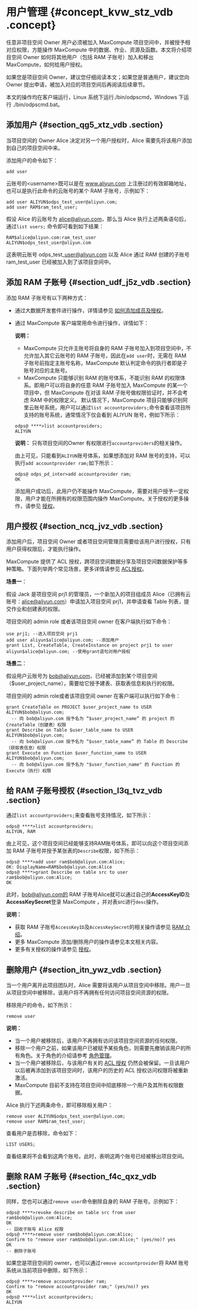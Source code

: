 # 用户管理 {#concept_kvw_stz_vdb .concept}

任意非项目空间 Owner 用户必须被加入 MaxCompute 项目空间中，并被授予相对应权限，方能操作 MaxCompute 中的数据、作业、资源及函数。本文将介绍项目空间 Owner 如何将其他用户（包括 RAM 子账号）加入和移出 MaxCompute，如何给用户授权。

如果您是项目空间 Owner，建议您仔细阅读本文；如果您是普通用户，建议您向 Owner 提出申请，被加入对应的项目空间后再阅读后续章节。

本文的操作均在客户端运行，Linux 系统下运行./bin/odpscmd，Windows 下运行 ./bin/odpscmd.bat。

## 添加用户 {#section_qg5_xtz_vdb .section}

当项目空间的 Owner Alice 决定对另一个用户授权时，Alice 需要先将该用户添加到自己的项目空间中来。

添加用户的命令如下：

```
add user
```

云账号的<username\>既可以是在 www.aliyun.com 上注册过的有效邮箱地址，也可以是执行此命令的云账号的某个 RAM 子账号，示例如下：

```
add user ALIYUN$odps_test_user@aliyun.com;
add user RAM$ram_test_user;
```

假设 Alice 的云账号为 alice@aliyun.com，那么当 Alice 执行上述两条语句后，通过`list users;` 命令即可看到如下结果：

```
RAM$alice@aliyun.com:ram_test_user
ALIYUN$odps_test_user@aliyun.com
```

这表明云账号 odps\_test\_user@aliyun.com 以及 Alice 通过 RAM 创建的子账号 ram\_test\_user 已经被加入到了该项目空间中。

## 添加 RAM 子账号 {#section_udf_j5z_vdb .section}

添加 RAM 子账号有以下两种方式：

-   通过大数据开发套件进行操作，详情请参见 [如何添加成员及授权](https://help.aliyun.com/document_detail/30264.html)。
-   通过 MaxCompute 客户端常用命令进行操作，详情如下：

    **说明：** 

    -   MaxCompute 只允许主账号将自身的 RAM 子账号加入到项目空间中，不允许加入其它云账号的 RAM 子账号，因此在`add user`时，无需在 RAM 子账号前指定主账号名称，MaxCompute 默认判定命令的执行者即是子账号对应的主账号。
    -   MaxCompute 只能够识别 RAM 的账号体系，不能识别 RAM 的权限体系。即用户可以将自身的任意 RAM 子账号加入 MaxCompute 的某一个项目中，但 MaxCompute 在对该 RAM 子账号做权限验证时，并不会考虑 RAM 中的权限定义。
    默认情况下，MaxCompute 项目只能够识别阿里云账号系统，用户可以通过`list accountproviders;`命令查看该项目所支持的账号系统，通常情况下仅会看到 ALIYUN 账号，例如下所示：

    ```
    odps@ ****>list accountproviders;
    ALIYUN
    ```

    **说明：** 只有项目空间的Owner 有权限进行`accountproviders`的相关操作。

    由上可见，只能看到`ALIYUN`账号体系，如果想添加对 RAM 账号的支持，可以执行`add accountprovider ram;`如下所示：

    ```
    odps@ odps_pd_inter>add accountprovider ram;
    OK
    ```

    添加用户成功后，此用户仍不能操作 MaxCompute，需要对用户授予一定权限，用户才能在所拥有的权限范围内操作 MaxCompute。关于授权的更多操作，请参见 [授权](cn.zh-CN/用户指南/安全指南/授权.md)。


## 用户授权 {#section_ncq_jvz_vdb .section}

添加用户后，项目空间 Owner 或者项目空间管理员需要给该用户进行授权，只有用户获得权限后，才能执行操作。

MaxCompute 提供了 ACL 授权，跨项目空间数据分享及项目空间数据保护等多种策略。下面列举两个常见场景，更多详情请参见 [ACL授权](cn.zh-CN/用户指南/安全指南/授权.md)。

**场景一**：

假设 Jack 是项目空间 prj1 的管理员，一个新加入的项目组成员 Alice（已拥有云账号：alice@aliyun.com）申请加入项目空间 prj1，并申请查看 Table 列表，提交作业和创建表的权限。

项目空间的 admin role 或者该项目空间 owner 在客户端执行如下命令：

```
use prj1; --进入项目空间 prj1 
add user aliyun$alice@aliyun.com; --添加用户 
grant List, CreateTable, CreateInstance on project prj1 to user aliyun$alice@aliyun.com; --使用grant语句对用户授权
```

**场景二**：

假设用户云账号为 bob@aliyun.com，已经被添加到某个项目空间（$user\_project\_name），需要给它授予建表、获取表信息和执行的权限。

项目空间的 admin role或者该项目空间 owner 在客户端可以执行如下命令：

```
grant CreateTable on PROJECT $user_project_name to USER ALIYUN$bob@aliyun.com;
  -- 向 bob@aliyun.com 授予名为 “$user_project_name” 的 project 的 CreateTable（创建表）权限
grant Describe on Table $user_table_name to USER ALIYUN$bob@aliyun.com;
  -- 向 bob@aliyun.com 授予名为 “$user_table_name” 的 Table 的 Describe（获取表信息）权限
grant Execute on Function $user_function_name to USER ALIYUN$bob@aliyun.com;
  -- 向 bob@aliyun.com 授予名为 "$user_function_name" 的 Function 的 Execute（执行）权限
```

## 给 RAM 子账号授权 {#section_l3q_tvz_vdb .section}

通过`list accountproviders;`来查看账号支持情况，如下所示：

```
odps@ ****>list accountproviders;
ALIYUN, RAM
```

由上可见，这个项目空间已经能够支持RAM账号体系，即可以向这个项目空间添加 RAM 子账号并授予某张表的`Describe`权限，如下所示：

```
odps@ ****>add user ram$bob@aliyun.com:Alice;
OK: DisplayName=RAM$bob@aliyun.com:Alice
odps@ ****>grant Describe on table src to user ram$bob@aliyun.com:Alice;
OK
```

此时，bob@aliyun.com的 RAM 子账号Alice就可以通过自己的**AccessKeyID**及**AccessKeySecret**登录 MaxCompute ，并对表src进行`desc`操作。

**说明：** 

-   获取 RAM 子账号`AccessKeyID`及`AccessKeySecret`的相关操作请参见 [RAM 介绍](https://help.aliyun.com/document_detail/28637.htm)。
-   更多 MaxCompute 添加/删除用户的操作请参见本文相关内容。
-   更多有关授权的操作请参见 [授权](cn.zh-CN/用户指南/安全指南/授权.md)。

## 删除用户 {#section_itn_ywz_vdb .section}

当一个用户离开此项目团队时，Alice 需要将该用户从项目空间中移除。用户一旦从项目空间中被移除，该用户将不再拥有任何访问项目空间资源的权限。

移除用户的命令，如下所示：

```
remove user 
```

**说明：** 

-   当一个用户被移除后，该用户不再拥有访问该项目空间资源的任何权限。
-   移除一个用户之前，如果该用户已被赋予某些角色，则需要先撤销该用户的所有角色。关于角色的介绍请参考 [角色管理](cn.zh-CN/用户指南/安全指南/角色管理.md)。
-   当一个用户被移除后，与该用户有关的 [ACL 授权](cn.zh-CN/用户指南/安全指南/授权.md) 仍然会被保留。一旦该用户以后被再添加到该项目空间时，该用户的历史的 ACL 授权访问权限将被重新激活。
-   MaxCompute 目前不支持在项目空间中彻底移除一个用户及其所有权限数据。

Alice 执行下述两条命令，即可移除相关用户：

```
remove user ALIYUN$odps_test_user@aliyun.com;
remove user RAM$ram_test_user;
```

查看用户是否移除，命令如下：

```
LIST USERS;
```

查看结果将不会看到这两个账号。此时，表明这两个账号已经被移出项目空间。

## 删除 RAM 子账号 {#section_f4c_qxz_vdb .section}

同样，您也可以通过`remove user`命令删除自身的 RAM 子账号。示例如下：

```
odps@ ****>revoke describe on table src from user ram$bob@aliyun.com:Alice;
OK
-- 回收子账号 Alice 权限
odps@ ****>remove user ram$bob@aliyun.com:Alice;
Confirm to "remove user ram$bob@aliyun.com:Alice;" (yes/no)? yes
OK
-- 删除子账号
```

如果您是项目空间的 owner，也可以通过`remove accountprovider`将 RAM 账号系统从当前项目中删除，如下所示：

```
odps@ ****>remove accountprovider ram;
Confirm to "remove accountprovider ram;" (yes/no)? yes
OK
odps@ ****>list accountproviders;
ALIYUN
```

